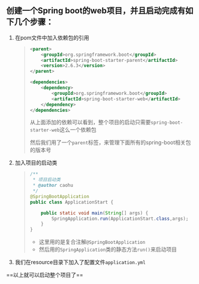 ## 创建一个Spring boot的web项目，并且启动完成有如下几个步骤：

1. 在pom文件中加入依赖包的引用

   > ```xml
   > <parent>
   >     <groupId>org.springframework.boot</groupId>
   >     <artifactId>spring-boot-starter-parent</artifactId>
   >     <version>2.6.3</version>
   > </parent>
   > 
   > <dependencies>
   >     <dependency>
   >         <groupId>org.springframework.boot</groupId>
   >         <artifactId>spring-boot-starter-web</artifactId>
   >     </dependency>
   > </dependencies>
   > ```
   >
   > 从上面添加的依赖可以看到，整个项目的启动只需要`spring-boot-starter-web`这么一个依赖包
   >
   > 然后我们用了一个`parent`标签，来管理下面所有的spring-boot相关包的版本号

2. 加入项目的启动类

   > ```java
   > /**
   >  * 项目启动类
   >  * @author caohu
   >  */
   > @SpringBootApplication
   > public class ApplicationStart {
   > 
   >     public static void main(String[] args) {
   >         SpringApplication.run(ApplicationStart.class,args);
   >     }
   > }
   > ```
   >
   > - 这里用的是复合注解`@SpringBootApplication`
   > - 然后用的`SpringApplication`类的静态方法`run()`来启动项目

3. 我们在resource目录下加入了配置文件`application.yml`

==以上就可以启动整个项目了==

